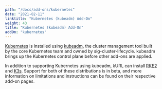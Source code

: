 ```yaml
---
path: "/docs/add-ons/kubernetes"
date: "2021-02-11"
linktitle: "Kubernetes (kubeadm) Add-On"
weight: 43
title: "Kubernetes (kubeadm) Add-On"
addOn: "kubernetes"
---
```


[Kubernetes](https://kubernetes.io/) is installed using [kubeadm](https://kubernetes.io/docs/reference/setup-tools/kubeadm/kubeadm/), the cluster management tool built by the core Kubernetes team and owned by sig-cluster-lifecycle.
kubeadm brings up the Kubernetes control plane before other add-ons are applied.

In addition to supporting Kubernetes using kubeadm, kURL can install [RKE2](/docs/add-ons/rke2) and [K3s](/docs/add-ons/k3s). Support for both of these distributions is in beta, and more information on limitations and instructions can be found on their respective add-on pages.
